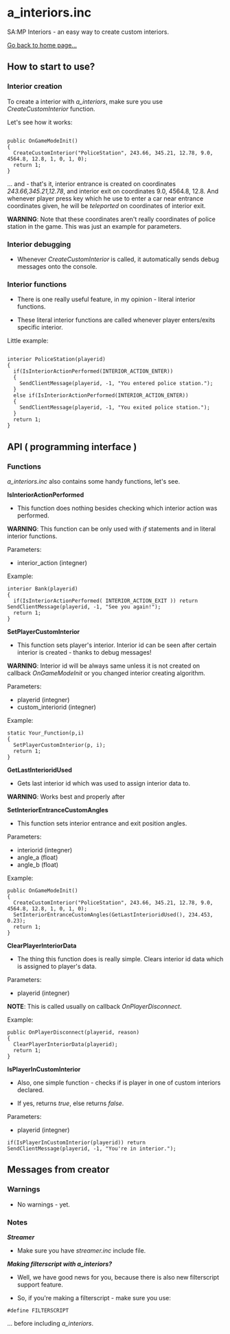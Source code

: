 # a_interiors.inc
SA:MP Interiors - an easy way to create custom interiors.

[Go back to home page...](README.md)

## How to start to use?

### Interior creation

To create a interior with *a_interiors*, make sure you use *CreateCustomInterior* function.

Let's see how it works:

```pawn

public OnGameModeInit()
{
  CreateCustomInterior("PoliceStation", 243.66, 345.21, 12.78, 9.0, 4564.8, 12.8, 1, 0, 1, 0);
  return 1;
}

```

... and - that's it, interior entrance is created on coordinates *243.66,345.21,12.78*, and interior exit on coordinates 9.0, 4564.8, 12.8. And whenever player press key which he use to enter a car near entrance coordinates given, he will be *teleported* on coordinates of interior exit.

**WARNING**: Note that these coordinates aren't really coordinates of police station in the game. This was just an example for parameters.

### Interior debugging

- Whenever *CreateCustomInterior* is called, it automatically sends debug messages onto the console.

### Interior functions

- There is one really useful feature, in my opinion - literal interior functions.

- These literal interior functions are called whenever player enters/exits specific interior.

Little example:

```pawn

interior PoliceStation(playerid)
{
  if(IsInteriorActionPerformed(INTERIOR_ACTION_ENTER))
  {
    SendClientMessage(playerid, -1, "You entered police station.");
  }
  else if(IsInteriorActionPerformed(INTERIOR_ACTION_ENTER))
  {
    SendClientMessage(playerid, -1, "You exited police station.");
  }
  return 1;
}

```

## API ( programming interface )

### Functions

*a_interiors.inc* also contains some handy functions, let's see.

**IsInteriorActionPerformed**

- This function does nothing besides checking which interior action was performed.

**WARNING**: This function can be only used with *if* statements and in literal interior functions.

Parameters:

   - interior_action (integner)
  
Example:

```pawn
interior Bank(playerid)
{
  if(IsInteriorActionPerformed( INTERIOR_ACTION_EXIT )) return SendClientMessage(playerid, -1, "See you again!");
  return 1;
}
```
**SetPlayerCustomInterior**

- This function sets player's interior. Interior id can be seen after certain interior is created - thanks to debug messages!

**WARNING**: Interior id will be always same unless it is not created on callback *OnGameModeInit* or you changed interior creating algorithm.

Parameters:

  - playerid (integner)
  - custom_interiorid (integner) 

Example:

```pawn
static Your_Function(p,i)
{
  SetPlayerCustomInterior(p, i);
  return 1;
}
```
**GetLastInterioridUsed**

- Gets last interior id which was used to assign interior data to.

**WARNING**: Works best and properly after

**SetInteriorEntranceCustomAngles**

- This function sets interior entrance and exit position angles.

Parameters:

  - interiorid (integner)
  - angle_a (float)
  - angle_b (float)

Example:

```pawn
public OnGameModeInit()
{
  CreateCustomInterior("PoliceStation", 243.66, 345.21, 12.78, 9.0, 4564.8, 12.8, 1, 0, 1, 0);
  SetInteriorEntranceCustomAngles(GetLastInterioridUsed(), 234.453, 0.23);
  return 1;
}
```
**ClearPlayerInteriorData**

- The thing this function does is really simple. Clears interior id data which is assigned to player's data.

Parameters:
 
 - playerid (integner)

**NOTE**: This is called usually on callback *OnPlayerDisconnect*.

Example:

```pawn
public OnPlayerDisconnect(playerid, reason)
{
  ClearPlayerInteriorData(playerid);
  return 1;
}
```
**IsPlayerInCustomInterior**

- Also, one simple function - checks if is player in one of custom interiors declared.

- If yes, returns *true*, else returns *false*.

Parameters:

  - playerid (integner)

```pawn
if(IsPlayerInCustomInterior(playerid)) return SendClientMessage(playerid, -1, "You're in interior.");
```

## Messages from creator

### Warnings

- No warnings - yet.

### Notes

***Streamer***

- Make sure you have *streamer.inc* include file.

***Making filterscript with a_interiors?***
- Well, we have good news for you, because there is also new filterscript support feature. 

- So, if you're making a filterscript - make sure you use:

```pawn
#define FILTERSCRIPT
```
... before including *a_interiors*.
